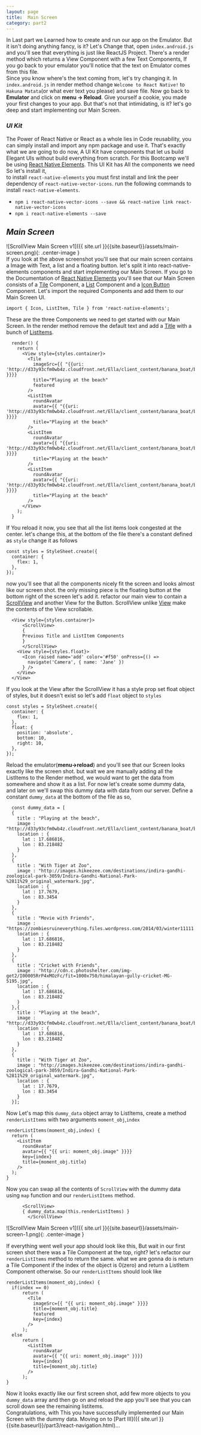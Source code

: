 ```yaml
---
layout: page
title:  Main Screen
category: part2
---
```


In Last part we Learned how to create and run our app on the Emulator. But it isn't doing anything fancy, is it? Let's Change that, open `index.android.js` and you'll see that everything is just like ReactJS Project. There's a render method which returns a View Component with a few Text Components, If you go back to your emulator you'll notice that the text on Emulator comes from this file.  
Since you know where's the text coming from, let's try changing it. In `index.android.js` in render method change `Welcome to React Native!` to `Hakuna Matata`(or what ever text you please) and save file. Now go back to __Emulator__ and click on **menu -> Reload**. Give yourself a cookie, you made your first changes to your app. But that's not that intimidating, is it? let's go deep and start implementing our Main Screen.

### _UI Kit_
The Power of React Native or React as a whole lies in Code reusability, you can simply install and import any npm package and use it. That's exactly what we are going to do now, A UI Kit have components that let us build Elegant UIs without build everything from scratch. For this Bootcamp we'll be using [React Native Elements](https://react-native-training.github.io/react-native-elements/). This UI Kit has All the components we need So let's install it,  
to install `react-native-elements` you must first install and link the peer dependency of `react-native-vector-icons`. run the following commands to install `react-native-elements`.  
* `npm i react-native-vector-icons --save && react-native link react-native-vector-icons`
* `npm i react-native-elements --save`  

## _Main Screen_
![ScrollView Main Screen v1]({{ site.url }}{{site.baseurl}}/assets/main-screen.png){: .center-image }  
If you look at the above screenshot you'll see that our main screen contains a Image with Text, a list and a floating button. let's split it into react-native-elements components and start implementing our Main Screen. If you go to the Documentation of [React Native Elements](https://react-native-training.github.io/react-native-elements/#components-included) you'll see that our Main Screen consists of a [Tile](https://react-native-training.github.io/react-native-elements/API/tile/) Component, a [List](https://react-native-training.github.io/react-native-elements/API/lists/) Component and a [Icon Button](https://react-native-training.github.io/react-native-elements/API/icons/) Component. Let's import the required Components and add them to our Main Screen UI.
 
```
import { Icon, ListItem, Tile } from 'react-native-elements';
```
These are the three Components we need to get started with our Main Screen. In the render method remove the default text and add a [Title](https://react-native-training.github.io/react-native-elements/API/tile/) with a bunch of [ListItems](https://react-native-training.github.io/react-native-elements/API/lists/).
```
  render() {
    return (
      <View style={styles.container}>
        <Tile
          imageSrc={{ "{{uri: 'http://d33y93cfm0wb4z.cloudfront.net/Ella/client_content/banana_boat/beach_games.jpg'" }}}}
          title="Playing at the beach"
          featured
        />
        <ListItem
          roundAvatar
          avatar={{ "{{uri: 'http://d33y93cfm0wb4z.cloudfront.net/Ella/client_content/banana_boat/beach_games.jpg'" }}}}
          title="Playing at the beach"
        />
        <ListItem
          roundAvatar
          avatar={{ "{{uri: 'http://d33y93cfm0wb4z.cloudfront.net/Ella/client_content/banana_boat/beach_games.jpg'" }}}}
          title="Playing at the beach"
        />
        <ListItem
          roundAvatar
          avatar={{ "{{uri: 'http://d33y93cfm0wb4z.cloudfront.net/Ella/client_content/banana_boat/beach_games.jpg'" }}}}
          title="Playing at the beach"
        />
      </View>
    );
  }
```
If You reload it now, you see that all the list items look congested at the center. let's change this, at the bottom of the file there's a constant defined as `style` change it as follows
```
const styles = StyleSheet.create({
  container: {
    flex: 1,
  },
});
```
now you'll see that all the components nicely fit the screen and looks almost like our screen shot. the only missing piece is the floating button at the bottom right of the screen let's add it.
refactor our main view to contain a [ScrollView](https://facebook.github.io/react-native/docs/scrollview.html) and another View for the Button. ScrollView unlike [View](https://facebook.github.io/react-native/docs/view.html) make the contents of the View scrollable.
```
  <View style={styles.container}>
      <ScrollView>
      {
      Previous Title and ListItem Components  
      }
      </ScrollView>
    <View style={styles.float}>
      <Icon raised name='add' color='#f50' onPress={() =>
        navigate('Camera', { name: 'Jane' })
      } />
    </View>
  </View>

```
If you look at the View after the ScrollView it has a style prop set float object of styles, but it doesn't exist so let's add `float` object to `styles` 
```
const styles = StyleSheet.create({
  container: {
    flex: 1,
  },
  float: {
    position: 'absolute',
    bottom: 10,
    right: 10,
  },
});
```
Reload the emulator(**menu->reload**) and you'll see that our Screen looks exactly like the screen shot. but wait we are manually adding all the ListItems to the Render method, we would want to get the data from somewhere and show it as a list. For now let's create some dummy data, and later on we'll swap this dummy data with data from our server. Define a constant `dummy_data` at the bottom of the file as so,
```
  const dummy_data = [
  {
    title : "Playing at the beach",
    image : "http://d33y93cfm0wb4z.cloudfront.net/Ella/client_content/banana_boat/beach_games.jpg",
    location : {
      lat : 17.686816,
      lon : 83.218482
    }
  },
  {
    title : "With Tiger at Zoo",
    image : "http://images.hikeezee.com/destinations/indira-gandhi-zoological-park-3059/Indira-Gandhi-National-Park-%2811%29_original_watermark.jpg",
    location : {
      lat : 17.7679,
      lon : 83.3454
    }
  },
  {
    title : "Movie with Friends",
    image : "https://zombiesruineverything.files.wordpress.com/2014/03/winter11111.jpg",
    location : {
      lat : 17.686816,
      lon : 83.218482
    }
  },
  {
    title : "Cricket with Friends",
    image : "http://cdn.c.photoshelter.com/img-get2/I00005RrP4xMOzFc/fit=1000x750/himalayan-gully-cricket-MG-5195.jpg",
    location : {
      lat : 17.686816,
      lon : 83.218482
    }
  },{
    title : "Playing at the beach",
    image : "http://d33y93cfm0wb4z.cloudfront.net/Ella/client_content/banana_boat/beach_games.jpg",
    location : {
      lat : 17.686816,
      lon : 83.218482
    }
  },
  {
    title : "With Tiger at Zoo",
    image : "http://images.hikeezee.com/destinations/indira-gandhi-zoological-park-3059/Indira-Gandhi-National-Park-%2811%29_original_watermark.jpg",
    location : {
      lat : 17.7679,
      lon : 83.3454
    }
  }];
```
Now Let's map this `dummy_data` object array to ListItems, create a method `renderListItems` with two arguments `moment_obj`,`index`
```
renderListItems(moment_obj,index) {
  return (
    <ListItem
      roundAvatar
      avatar={{ "{{ uri: moment_obj.image" }}}}
      key={index}
      title={moment_obj.title}
    />
  );
}
```
Now you can swap all the contents of `ScrollView` with the dummy data using `map` function and our `renderListItems` method.
```
      <ScrollView>
      { dummy_data.map(this.renderListItems) }
        </ScrollView>
```  
![ScrollView Main Screen v1]({{ site.url }}{{site.baseurl}}/assets/main-screen-1.png){: .center-image }  

If everything went well your app should look like this, But wait in our first screen shot there was a Tile Component at the top, right? let's refactor our `renderListItems` method to return the same.
what we are gonna do is return a Tile Component if the index of the object is 0(zero) and return a ListItem Component otherwise. So our `renderListItems` should look like
```
renderListItems(moment_obj,index) {
  if(index == 0)
	  return (
	    <Tile
	      imageSrc={{ "{{ uri: moment_obj.image" }}}}
	      title={moment_obj.title}
	      featured
	      key={index}
	    />
	  );
  else
	  return (
	    <ListItem
	      roundAvatar
	      avatar={{ "{{ uri: moment_obj.image" }}}}
	      key={index}
	      title={moment_obj.title}
	    />
	  );
}
```
Now it looks exactly like our first screen shot, add few more objects to you `dummy_data` array and then go on and reload the app you'll see that you can scroll down see the remaining listitems.  
Congratulations, with This you have successfully implemented our Main Screen with the dummy data.
Moving on to [Part III]({{ site.url }}{{site.baseurl}}/part3/react-navigation.html)...
